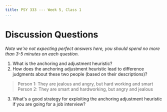 ```yaml
---
title: PSY 333 --- Week 5, Class 1
...
```


# Discussion Questions


_Note we're not expecting perfect answers here, you should spend no more than 3-5 minutes on each question._

  1. What is the anchoring and adjustment heuristic?
  2. How does the anchoring adjustment heuristic lead to difference judgments about these two people (based on their descriptions)?

  > Person 1: They are jealous and angry, but hard working and smart <br>
  > Person 2: They are smart and hardworking, but angry and jealous

  3. What's a good strategy for exploiting the anchoring adjustment heuristic if you are going for a job interview?
